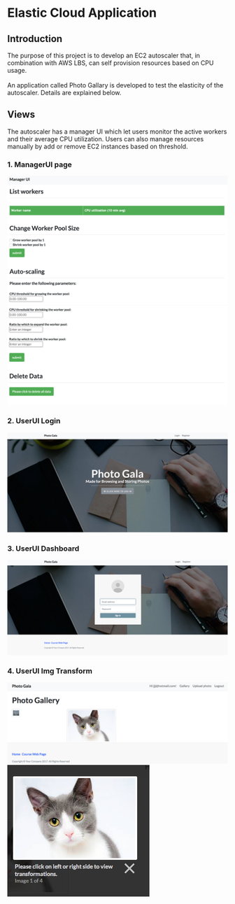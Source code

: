 # Elastic Cloud Application

## Introduction
The purpose of this project is to develop an EC2 autoscaler that, in combination with AWS LBS, can self provision resources based on CPU usage. \
\
An application called Photo Gallary is developed to test the elasticity of the autoscaler. Details are explained below.

## Views
The autoscaler has a manager UI which let users monitor the active workers and their average CPU utilization. Users can also manage resources manually by add or remove EC2 instances based on threshold. 
### 1. ManagerUI page
![alt text](screenshots/Img1.png "Screenshot of User Interface")
![alt text](screenshots/Img2.png "Screenshot of User Interface")

### 2. UserUI Login
![alt text](screenshots/Img3.png "Screenshot of User Interface")
### 3. UserUI Dashboard
![alt text](screenshots/Img4.png "Screenshot of User Interface")
### 4. UserUI Img Transform
![alt text](screenshots/Img5.png "Screenshot of User Interface")
![alt text](screenshots/Img6.png "Screenshot of User Interface")
